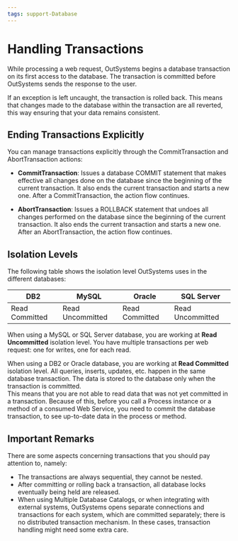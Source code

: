 ```yaml
---
tags: support-Database
---
```


# Handling Transactions

While processing a web request, OutSystems begins a database transaction on its first access to the database. The transaction is committed before OutSystems sends the response to the user.

If an exception is left uncaught, the transaction is rolled back. This means that changes made to the database within the transaction are all reverted, this way ensuring that your data remains consistent.

## Ending Transactions Explicitly

You can manage transactions explicitly through the CommitTransaction and AbortTransaction actions:

* **CommitTransaction**: Issues a database COMMIT statement that makes effective all changes done on the database since the beginning of the current transaction. It also ends the current transaction and starts a new one. After a CommitTransaction, the action flow continues.

* **AbortTransaction**: Issues a ROLLBACK statement that undoes all changes performed on the database since the beginning of the current transaction. It also ends the current transaction and starts a new one. After an AbortTransaction, the action flow continues. 

## Isolation Levels

The following table shows the isolation level OutSystems uses in the different databases:

DB2  |  MySQL  |  Oracle  |  SQL Server  
---|---|---|---  
Read Committed  |  Read Uncommitted  |  Read Committed  | Read Uncommitted  
  
When using a MySQL or SQL Server database, you are working at **Read Uncommitted** isolation level. You have multiple transactions per web request: one for writes, one for each read.

When using a DB2 or Oracle database, you are working at **Read Committed** isolation level. All queries, inserts, updates, etc. happen in the same database transaction. The data is stored to the database only when the transaction is committed.  
This means that you are not able to read data that was not yet committed in a transaction. Because of this, before you call a Process instance or a method of a consumed Web Service, you need to commit the database transaction, to see up-to-date data in the process or method.

## Important Remarks

There are some aspects concerning transactions that you should pay attention
to, namely:

* The transactions are always sequential, they cannot be nested.
* After committing or rolling back a transaction, all database locks eventually being held are released.
* When using Multiple Database Catalogs, or when integrating with external systems, OutSystems opens separate connections and transactions for each system, which are committed separately; there is no distributed transaction mechanism. In these cases, transaction handling might need some extra care.
